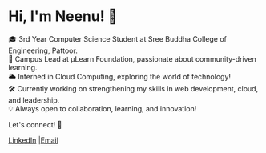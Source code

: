 # Hi, I'm Neenu! 👋

🎓 3rd Year Computer Science Student at Sree Buddha College of Engineering, Pattoor.  
🚀 Campus Lead at μLearn Foundation, passionate about community-driven learning.  
🌥️ Interned in Cloud Computing, exploring the world of technology!  
🛠️ Currently working on strengthening my skills in web development, cloud, and leadership.  
💡 Always open to collaboration, learning, and innovation!

Let's connect! 🌟

[LinkedIn](https://www.linkedin.com/in/neenu-b-mathew-4141b424a/) |[Email](neenubmathew2003@gmail.com)


